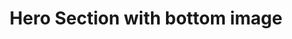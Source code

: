 ---
title: Hero Section with bottom image
category: Marketing
paid: true
isActive: true
ltr: {"preview":"function App() {\n  return /*#__PURE__*/React.createElement(\"section\", null, /*#__PURE__*/React.createElement(\"div\", {\n    className: \"max-w-screen-xl mx-auto px-4 py-28 gap-12 text-gray-600 md:px-8\"\n  }, /*#__PURE__*/React.createElement(\"div\", {\n    className: \"space-y-5 max-w-4xl mx-auto text-center\"\n  }, /*#__PURE__*/React.createElement(\"h1\", {\n    className: \"text-sm text-indigo-600 font-medium\"\n  }, \"Build products for everyone\"), /*#__PURE__*/React.createElement(\"h2\", {\n    className: \"text-4xl text-gray-800 font-extrabold mx-auto md:text-5xl\"\n  }, \"Design your projects faster with  \", /*#__PURE__*/React.createElement(\"span\", {\n    className: \"text-transparent bg-clip-text bg-gradient-to-r from-[#4F46E5] to-[#E114E5]\"\n  }, \"the largest figma UI kit\")), /*#__PURE__*/React.createElement(\"p\", {\n    className: \"max-w-2xl mx-auto\"\n  }, \"Sed ut perspiciatis unde omnis iste natus voluptatem accusantium doloremque laudantium, totam rem aperiam, eaque ipsa quae.\"), /*#__PURE__*/React.createElement(\"div\", {\n    className: \"items-center justify-center gap-x-3 space-y-3 sm:flex sm:space-y-0\"\n  }, /*#__PURE__*/React.createElement(\"a\", {\n    href: \"javascript:void(0)\",\n    className: \"block py-2 px-4 text-white font-medium bg-indigo-600 duration-150 hover:bg-indigo-500 active:bg-indigo-700 rounded-lg shadow-lg hover:shadow-none\"\n  }, \"Browse courses\"), /*#__PURE__*/React.createElement(\"a\", {\n    href: \"javascript:void(0)\",\n    className: \"block py-2 px-4 text-gray-700 hover:text-gray-500 font-medium duration-150 active:bg-gray-100 border rounded-lg\"\n  }, \"Get access\"))), /*#__PURE__*/React.createElement(\"div\", {\n    className: \"mt-14\"\n  }, /*#__PURE__*/React.createElement(\"img\", {\n    src: \"https://res.cloudinary.com/floatui/image/upload/v1670150563/desktop_dte2ar.png\",\n    className: \"w-full shadow-lg rounded-lg border\",\n    alt: \"\"\n  }))));\n}","react":{"jsxCss":[],"jsxTail":[{"label":"App.jsx","code":"export default () => {\n    return (\n        <section>\n            <div className=\"max-w-screen-xl mx-auto px-4 py-28 gap-12 text-gray-600 md:px-8\">\n                <div className=\"space-y-5 max-w-4xl mx-auto text-center\">\n                    <h1 className=\"text-sm text-indigo-600 font-medium\">\n                        Build products for everyone\n                    </h1>\n                    <h2 className=\"text-4xl text-gray-800 font-extrabold mx-auto md:text-5xl\">\n                        Design your projects faster with  <span className=\"text-transparent bg-clip-text bg-gradient-to-r from-[#4F46E5] to-[#E114E5]\">the largest figma UI kit</span>\n                    </h2>\n                    <p className=\"max-w-2xl mx-auto\">\n                        Sed ut perspiciatis unde omnis iste natus voluptatem accusantium doloremque laudantium, totam rem aperiam, eaque ipsa quae.\n                    </p>\n                    <div className=\"items-center justify-center gap-x-3 space-y-3 sm:flex sm:space-y-0\">\n                        <a href=\"javascript:void(0)\" className=\"block py-2 px-4 text-white font-medium bg-indigo-600 duration-150 hover:bg-indigo-500 active:bg-indigo-700 rounded-lg shadow-lg hover:shadow-none\">\n                            Browse courses\n                        </a>\n                        <a href=\"javascript:void(0)\" className=\"block py-2 px-4 text-gray-700 hover:text-gray-500 font-medium duration-150 active:bg-gray-100 border rounded-lg\">\n                            Get access\n                        </a>\n                    </div>\n                </div>\n                <div className=\"mt-14\">\n                    <img src=\"https://res.cloudinary.com/floatui/image/upload/v1670150563/desktop_dte2ar.png\" className=\"w-full shadow-lg rounded-lg border\" alt=\"\" />\n                </div>\n            </div>\n        </section>\n    )\n}"}]},"vue":{"vueTail":[],"vueCss":[]}}
rtl: {"vue":{"vueTail":[],"vueCss":[]},"preview":"function App() {\n  return /*#__PURE__*/React.createElement(\"section\", null, /*#__PURE__*/React.createElement(\"div\", {\n    className: \"max-w-screen-xl mx-auto px-4 py-28 gap-12 text-gray-600 md:px-8\"\n  }, /*#__PURE__*/React.createElement(\"div\", {\n    className: \"space-y-5 max-w-4xl mx-auto text-center\"\n  }, /*#__PURE__*/React.createElement(\"h1\", {\n    className: \"text-sm text-indigo-600 font-medium\"\n  }, \"\\u0628\\u0646\\u0627\\u0621 \\u0645\\u0646\\u062A\\u062C\\u0627\\u062A \\u0644\\u0644\\u062C\\u0645\\u064A\\u0639\"), /*#__PURE__*/React.createElement(\"h2\", {\n    className: \"text-4xl text-gray-800 font-extrabold mx-auto md:text-5xl\"\n  }, \"\\u0635\\u0645\\u0645 \\u0645\\u0634\\u0627\\u0631\\u064A\\u0639\\u0643 \\u0628\\u0634\\u0643\\u0644 \\u0623\\u0633\\u0631\\u0639 \\u0645\\u0639  \", /*#__PURE__*/React.createElement(\"span\", {\n    className: \"text-transparent bg-clip-text bg-gradient-to-r from-[#4F46E5] to-[#E114E5]\"\n  }, \"\\u0623\\u0643\\u0628\\u0631 \\u0645\\u062C\\u0645\\u0648\\u0639\\u0629 \\u0648\\u0627\\u062C\\u0647\\u0629 \\u0627\\u0644\\u0645\\u0633\\u062A\\u062E\\u062F\\u0645 \\u0645\\u0646 Figma\")), /*#__PURE__*/React.createElement(\"p\", {\n    className: \"max-w-2xl mx-auto\"\n  }, \"\\u0648\\u0644\\u0643\\u0646 \\u0644\\u0643\\u064A \\u062A\\u0631\\u0649 \\u0645\\u0646 \\u0623\\u064A\\u0646 \\u064A\\u0648\\u0644\\u062F \\u0643\\u0644 \\u0647\\u0630\\u0627 \\u0645\\u0645\\u0646 \\u064A\\u062A\\u0647\\u0645\\u0648\\u0646 \\u0627\\u0644\\u0644\\u0630\\u0629 \\u0648\\u0627\\u0644\\u062D\\u0645\\u062F \\u0628\\u0627\\u0644\\u0623\\u0644\\u0645 \\u060C \\u0633\\u0623\\u0641\\u062A\\u062D \\u0627\\u0644\\u0623\\u0645\\u0631 \\u0628\\u0631\\u0645\\u062A\\u0647 \\u060C \\u0648\\u0647\\u0630\\u0647 \\u0627\\u0644\\u0623\\u0634\\u064A\\u0627\\u0621 \\u0628\\u0627\\u0644\\u0630\\u0627\\u062A.\"), /*#__PURE__*/React.createElement(\"div\", {\n    className: \"items-center justify-center gap-x-3 space-y-3 sm:flex sm:space-y-0\"\n  }, /*#__PURE__*/React.createElement(\"a\", {\n    href: \"javascript:void(0)\",\n    className: \"block py-2 px-4 text-white font-medium bg-indigo-600 duration-150 hover:bg-indigo-500 active:bg-indigo-700 rounded-lg shadow-lg hover:shadow-none\"\n  }, \"\\u062A\\u0635\\u0641\\u062D \\u0627\\u0644\\u062F\\u0648\\u0631\\u0627\\u062A\"), /*#__PURE__*/React.createElement(\"a\", {\n    href: \"javascript:void(0)\",\n    className: \"block py-2 px-4 text-gray-700 hover:text-gray-500 font-medium duration-150 active:bg-gray-100 border rounded-lg\"\n  }, \"\\u0625\\u0645\\u0643\\u0627\\u0646\\u064A\\u0629 \\u0627\\u0644\\u0648\\u0635\\u0648\\u0644\"))), /*#__PURE__*/React.createElement(\"div\", {\n    className: \"mt-14\"\n  }, /*#__PURE__*/React.createElement(\"img\", {\n    src: \"https://res.cloudinary.com/floatui/image/upload/v1670150563/desktop_dte2ar.png\",\n    className: \"w-full shadow-lg rounded-lg border\",\n    alt: \"\"\n  }))));\n}","react":{"jsxTail":[{"label":"App.jsx","code":"export default () => {\n    return (\n        <section>\n            <div className=\"max-w-screen-xl mx-auto px-4 py-28 gap-12 text-gray-600 md:px-8\">\n                <div className=\"space-y-5 max-w-4xl mx-auto text-center\">\n                    <h1 className=\"text-sm text-indigo-600 font-medium\">\n                        بناء منتجات للجميع\n                    </h1>\n                    <h2 className=\"text-4xl text-gray-800 font-extrabold mx-auto md:text-5xl\">\n                        صمم مشاريعك بشكل أسرع مع  <span className=\"text-transparent bg-clip-text bg-gradient-to-r from-[#4F46E5] to-[#E114E5]\">أكبر مجموعة واجهة المستخدم من Figma</span>\n                    </h2>\n                    <p className=\"max-w-2xl mx-auto\">\n                        ولكن لكي ترى من أين يولد كل هذا ممن يتهمون اللذة والحمد بالألم ، سأفتح الأمر برمته ، وهذه الأشياء بالذات.\n                    </p>\n                    <div className=\"items-center justify-center gap-x-3 space-y-3 sm:flex sm:space-y-0\">\n                        <a href=\"javascript:void(0)\" className=\"block py-2 px-4 text-white font-medium bg-indigo-600 duration-150 hover:bg-indigo-500 active:bg-indigo-700 rounded-lg shadow-lg hover:shadow-none\">\n                            تصفح الدورات\n                        </a>\n                        <a href=\"javascript:void(0)\" className=\"block py-2 px-4 text-gray-700 hover:text-gray-500 font-medium duration-150 active:bg-gray-100 border rounded-lg\">\n                            إمكانية الوصول\n                        </a>\n                    </div>\n                </div>\n                <div className=\"mt-14\">\n                    <img src=\"https://res.cloudinary.com/floatui/image/upload/v1670150563/desktop_dte2ar.png\" className=\"w-full shadow-lg rounded-lg border\" alt=\"\" />\n                </div>\n            </div>\n        </section>\n    )\n}"}],"jsxCss":[]}}
slug: /heroes
id: 710053f8-34ec-41cd-8ce0-e5fdc83c631d
created_at: 1670150011753
---